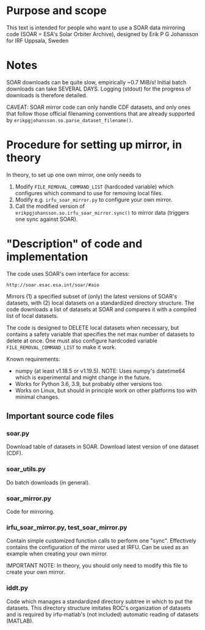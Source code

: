 # Purpose and scope

This text is intended for people who want to use a SOAR data mirroring code
(SOAR = ESA's Solar Orbiter Archive), designed by Erik P G Johansson for IRF
Uppsala, Sweden



# Notes

SOAR downloads can be quite slow, empirically ~0.7 MiB/s! Initial batch downloads can take SEVERAL DAYS. Logging (stdout) for the progress of downloads is therefore detailed.

CAVEAT: SOAR mirror code can only handle CDF datasets, and only ones that follow those official filenaming conventions that are already supported by `erikpgjohansson.so.parse_dataset_filename()`.



# Procedure for setting up mirror, in theory

In theory, to set up one own mirror, one only needs to

1. Modify `FILE_REMOVAL_COMMAND_LIST` (hardcoded variable) which configures which command to use for removing local files.
2. Modify e.g. `irfu_soar_mirror.py` to configure your own mirror.
3. Call the modified version of `erikpgjohansson.so.irfu_soar_mirror.sync()` to mirror data (triggers one sync against SOAR).



# "Description" of code and implementation

The code uses SOAR's own interface for access:

`http://soar.esac.esa.int/soar/#aio`

Mirrors (1) a specified subset of (only) the latest versions of SOAR's
datasets, with (2) local datasets on a standardized directory structure. The code
downloads a list of datasets at SOAR and compares it with a compiled list of
local datasets.

The code is designed to DELETE local datasets when necessary, but contains a
safety variable that specifies the net max number of datasets to delete at
once. One must also configure hardcoded variable `FILE_REMOVAL_COMMAND_LIST` to
make it work.

Known requirements:

 * numpy (at least v1.18.5 or v1.19.5).
   NOTE: Uses numpy's datetime64 which is experimental and might change in
   the future.
 * Works for Python 3.6, 3.9, but probably other versions too.
 * Works on Linux, but should in principle work on other platforms too with minimal changes.



## Important source code files

### soar.py

Download table of datasets in SOAR. Download latest version of one dataset (CDF).

### soar_utils.py

Do batch downloads (in general).

### soar_mirror.py

Code for mirroring.

### irfu_soar_mirror.py, test_soar_mirror.py
Contain simple customized function calls to perform one "sync".
Effectively contains the configuration of the mirror used at IRFU.
Can be used as an example when creating your own mirror.

IMPORTANT NOTE: In theory, you should only need to modify this file
to create your own mirror.

### iddt.py

Code which manages a standardized directory subtree in which to put the
datasets. This directory structure imitates ROC's organization of datasets
and is required by irfu-matlab's (not included) automatic reading of
datasets (MATLAB).
